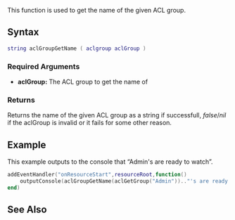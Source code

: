 This function is used to get the name of the given ACL group.

Syntax
------

``` lua
string aclGroupGetName ( aclgroup aclGroup )
```

### Required Arguments

-   **aclGroup:** The ACL group to get the name of

### Returns

Returns the name of the given ACL group as a string if successfull, *false*/*nil* if the aclGroup is invalid or it fails for some other reason.

Example
-------

This example outputs to the console that “Admin's are ready to watch”.

``` lua
addEventHandler("onResourceStart",resourceRoot,function()
    outputConsole(aclGroupGetName(aclGetGroup("Admin")).."'s are ready to watch :)",root)
end)
```

See Also
--------
